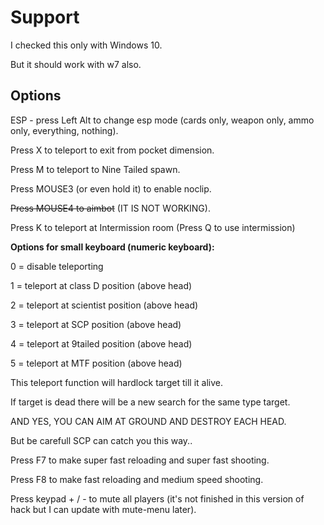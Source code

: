 # Support

I checked this only with Windows 10.

But it should work with w7 also.


## Options

ESP - press Left Alt to change esp mode (cards only, weapon only, ammo only, everything, nothing).

Press X to teleport to exit from pocket dimension.

Press M to teleport to Nine Tailed spawn.

Press MOUSE3 (or even hold it) to enable noclip.

~~Press MOUSE4 to aimbot~~ (IT IS NOT WORKING).

Press K to teleport at Intermission room (Press Q to use intermission)


**Options for small keyboard (numeric keyboard):**

0 = disable teleporting

1 = teleport at class D position (above head)

2 = teleport at scientist position (above head)

3 = teleport at SCP position (above head)

4 = teleport at 9tailed position (above head)

5 = teleport at MTF position (above head)


This teleport function will hardlock target till it alive.

If target is dead there will be a new search for the same type target.

AND YES, YOU CAN AIM AT GROUND AND DESTROY EACH HEAD.

But be carefull SCP can catch you this way..


Press F7 to make super fast reloading and super fast shooting.

Press F8 to make fast reloading and medium speed shooting.


Press keypad + / - to mute all players (it's not finished in this version of hack but I can update with mute-menu later).
